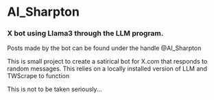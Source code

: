 # AI_Sharpton
### X bot using Llama3 through the LLM program.

Posts made by the bot can be found under the handle @AI_Sharpton

This is small project to create a satirical bot for X.com that responds to random messages. This relies on a locally installed version of LLM and TWScrape to function

This is not to be taken seriously...
